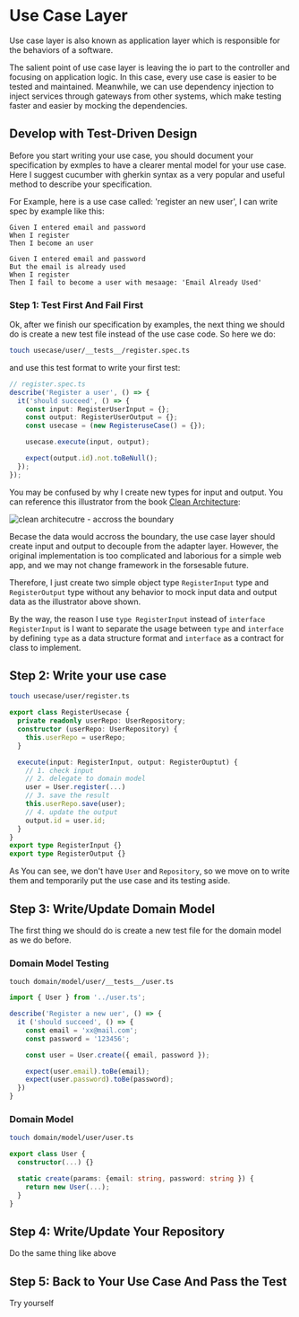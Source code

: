 # Use Case Layer

Use case layer is also known as application layer which is responsible for the behaviors of a software.

The salient point of use case layer is leaving the io part to the controller and focusing on application logic. In this case, every use case is easier to be tested and maintained. Meanwhile, we can use dependency injection to inject services through gateways from other systems, which make testing faster and easier by mocking the dependencies.

## Develop with Test-Driven Design

Before you start writing your use case, you should document your specification by exmples to have a clearer mental model for your use case. Here I suggest cucumber with gherkin syntax as a very popular and useful method to describe your specification.

For Example, here is a use case called: 'register an new user', I can write spec by example like this:

```gherkin
Given I entered email and password
When I register
Then I become an user

Given I entered email and password
But the email is already used
When I register
Then I fail to become a user with mesaage: 'Email Already Used'
```

### Step 1: Test First And Fail First

Ok, after we finish our specification by examples, the next thing we should do is create a new test file instead of the use case code. So here we do:

```bash
touch usecase/user/__tests__/register.spec.ts
```

and use this test format to write your first test:

```ts
// register.spec.ts
describe('Register a user', () => {
  it('should succeed', () => {
    const input: RegisterUserInput = {};
    const output: RegisterUserOutput = {};
    const usecase = (new RegisteruseCase() = {});

    usecase.execute(input, output);

    expect(output.id).not.toBeNull();
  });
});
```

You may be confused by why I create new types for input and output. You can reference this illustrator from the book [Clean Architecture]():

![clean architecutre - accross the boundary](https://i.stack.imgur.com/K44FQ.jpg)

Becase the data would accross the boundary, the use case layer should create input and output to decouple from the adapter layer. However, the original implementation is too complicated and laborious for a simple web app, and we may not change framework in the forsesable future.

Therefore, I just create two simple object type `RegisterInput` type and `RegisterOutput` type without any behavior to mock input data and output data as the illustrator above shown.

By the way, the reason I use `type RegisterInput` instead of `interface RegisterInput` is I want to separate the usage between `type` and `interface` by defining `type` as a data structure format and `interface` as a contract for class to implement.

## Step 2: Write your use case

```bash
touch usecase/user/register.ts
```

```ts
export class RegisterUsecase {
  private readonly userRepo: UserRepository;
  constructor (userRepo: UserRepository) {
    this.userRepo = userRepo;
  }

  execute(input: RegisterInput, output: RegisterOuptut) {
    // 1. check input
    // 2. delegate to domain model
    user = User.register(...)
    // 3. save the result
    this.userRepo.save(user);
    // 4. update the output
    output.id = user.id;
  }
}
export type RegisterInput {}
export type RegisterOutput {}
```

As You can see, we don't have `User` and `Repository`, so we move on to write them and temporarily put the use case and its testing aside.

## Step 3: Write/Update Domain Model

The first thing we should do is create a new test file for the domain model as we do before.

### Domain Model Testing

```
touch domain/model/user/__tests__/user.ts
```

```ts
import { User } from '../user.ts';

describe('Register a new uer', () => {
  it ('should succeed', () => {
    const email = 'xx@mail.com';
    const password = '123456';

    const user = User.create({ email, password });

    expect(user.email).toBe(email);
    expect(user.password).toBe(password);
  })
}
```

### Domain Model

```bash
touch domain/model/user/user.ts
```

```ts
export class User {
  constructor(...) {}

  static create(params: {email: string, password: string }) {
    return new User(...);
  }
}
```

## Step 4: Write/Update Your Repository

Do the same thing like above

## Step 5: Back to Your Use Case And Pass the Test

Try yourself
